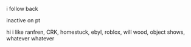 
i follow back

inactive on pt

hi i like ranfren, CRK, homestuck, ebyl, roblox, will wood, object shows, whatever whatever 
